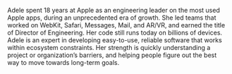 Adele spent 18 years at Apple as an engineering leader on the most used Apple apps, during an unprecedented era of growth. She led teams that worked on WebKit, Safari, Messages, Mail, and AR/VR, and earned the title of Director of Engineering. Her code still runs today on billions of devices. Adele is an expert in developing easy-to-use, reliable software that works within ecosystem constraints. Her strength is quickly understanding a project or organization’s barriers, and helping people figure out the best way to move towards long-term goals.